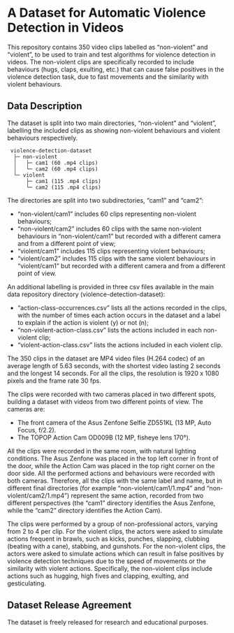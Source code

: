 
# A Dataset for Automatic Violence Detection in Videos

This repository contains 350 video clips labelled as “non-violent” and “violent”, to be used to train and test algorithms for violence detection in videos. The non-violent clips are specifically recorded to include behaviours (hugs, claps, exulting, etc.) that can cause false positives in the violence detection task, due to fast movements and the similarity with violent behaviours.

## Data Description

The dataset is split into two main directories, “non-violent” and “violent”, labelling the included clips as showing non-violent behaviours and violent behaviours respectively.

	 violence-detection-dataset
	  ├─ non-violent
	  │   ├─ cam1 (60 .mp4 clips)
	  │   └─ cam2 (60 .mp4 clips)
	  └─ violent 
	      ├─ cam1 (115 .mp4 clips)
	      └─ cam2 (115 .mp4 clips)
		  
The directories are split into two subdirectories, “cam1” and “cam2”:
-  “non-violent/cam1” includes 60 clips representing non-violent behaviours;
-  “non-violent/cam2” includes 60 clips with the same non-violent behaviours in “non-violent/cam1” but recorded with a different camera and from a different point of view;
-  “violent/cam1” includes 115 clips representing violent behaviours;
-  “violent/cam2” includes 115 clips with the same violent behaviours in “violent/cam1” but recorded with a different camera and from a different point of view.

An additional labelling is provided in three csv files available in the main data repository directory (violence-detection-dataset):
-  “action-class-occurrences.csv” lists all the actions recorded in the clips, with the number of times each action occurs in the dataset and a label to explain if the action is violent (y) or not (n);
-  “non-violent-action-class.csv” lists the actions included in each non-violent clip;
-  “violent-action-class.csv” lists the actions included in each violent clip.

The 350 clips in the dataset are MP4 video files (H.264 codec) of an average length of 5.63 seconds, with the shortest video lasting 2 seconds and the longest 14 seconds. For all the clips, the resolution is 1920 x 1080 pixels and the frame rate 30 fps.

The clips were recorded with two cameras placed in two different spots, building a dataset with videos from two different points of view. The cameras are:
-  The front camera of the Asus Zenfone Selfie ZD551KL (13 MP, Auto Focus, f/2.2).
-  The TOPOP Action Cam OD009B (12 MP, fisheye lens 170°).

All the clips were recorded in the same room, with natural lighting conditions. The Asus Zenfone was placed in the top left corner in front of the door, while the Action Cam was placed in the top right corner on the door side. All the performed actions and behaviours were recorded with both cameras. Therefore, all the clips with the same label and name, but in different final directories (for example “non-violent/cam1/1.mp4” and “non-violent/cam2/1.mp4”) represent the same action, recorded from two different perspectives (the “cam1” directory identifies the Asus Zenfone, while the “cam2” directory identifies the Action Cam).

The clips were performed by a group of non-professional actors, varying from 2 to 4 per clip. For the violent clips, the actors were asked to simulate actions frequent in brawls, such as kicks, punches, slapping, clubbing (beating with a cane), stabbing, and gunshots. For the non-violent clips, the actors were asked to simulate actions which can result in false positives by violence detection techniques due to the speed of movements or the similarity with violent actions. Specifically, the non-violent clips include actions such as hugging, high fives and clapping, exulting, and gesticulating.

## Dataset Release Agreement

The dataset is freely released for research and educational purposes.